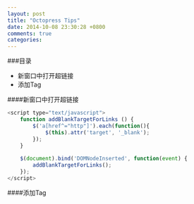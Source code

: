 ```yaml
---
layout: post
title: "Octopress Tips"
date: 2014-10-08 23:30:28 +0800
comments: true
categories: 
---
```

###目录
* 新窗口中打开超链接
* 添加Tag

####新窗口中打开超链接
```js
<script type="text/javascript">
	function addBlankTargetForLinks () {
  		$('a[href^="http"]').each(function(){
			$(this).attr('target', '_blank');
		});
	}
 
	$(document).bind('DOMNodeInserted', function(event) {
		addBlankTargetForLinks();
	});
</script>
```

####添加Tag
